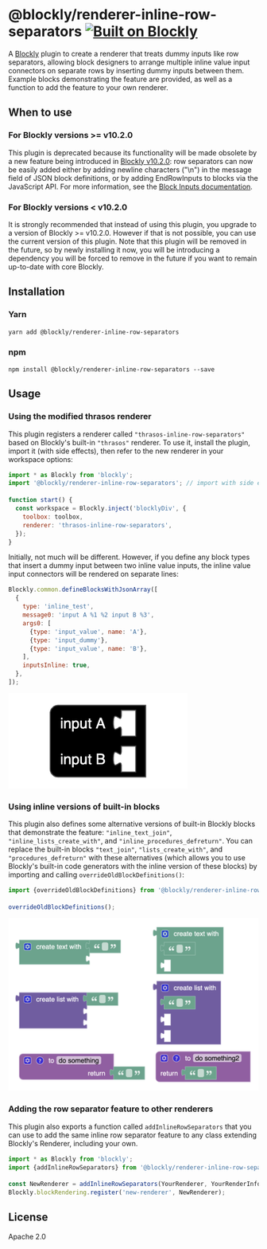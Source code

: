 # @blockly/renderer-inline-row-separators [![Built on Blockly](https://tinyurl.com/built-on-blockly)](https://github.com/google/blockly)

A [Blockly](https://www.npmjs.com/package/blockly) plugin to create a renderer that treats dummy inputs like row separators, allowing block designers to arrange multiple inline value input connectors on separate rows by inserting dummy inputs between them. Example blocks demonstrating the feature are provided, as well as a function to add the feature to your own renderer.

## When to use

### For Blockly versions >= v10.2.0

This plugin is deprecated because its functionality will be made obsolete by a new feature being introduced in [Blockly v10.2.0](https://github.com/google/blockly/releases/tag/blockly-v10.2.0): row separators can now be easily added either by adding newline characters ("\n") in the message field of JSON block definitions, or by adding EndRowInputs to blocks via the JavaScript API. For more information, see the [Block Inputs documentation](https://developers.google.com/blockly/guides/create-custom-blocks/define-blocks#block_inputs).

### For Blockly versions < v10.2.0

It is strongly recommended that instead of using this plugin, you upgrade to a version of Blockly >= v10.2.0. However if that is not possible, you can use the current version of this plugin. Note that this plugin will be removed in the future, so by newly installing it now, you will be introducing a dependency you will be forced to remove in the future if you want to remain up-to-date with core Blockly.

## Installation

### Yarn

```
yarn add @blockly/renderer-inline-row-separators
```

### npm

```
npm install @blockly/renderer-inline-row-separators --save
```

## Usage

### Using the modified thrasos renderer

This plugin registers a renderer called `"thrasos-inline-row-separators"` based on Blockly's built-in `"thrasos"` renderer. To use it, install the plugin, import it (with side effects), then refer to the new renderer in your workspace options:

```js
import * as Blockly from 'blockly';
import '@blockly/renderer-inline-row-separators'; // import with side effects.

function start() {
  const workspace = Blockly.inject('blocklyDiv', {
    toolbox: toolbox,
    renderer: 'thrasos-inline-row-separators',
  });
}
```

Initially, not much will be different. However, if you define any block types that insert a dummy input between two inline value inputs, the inline value input connectors will be rendered on separate lines:

```js
Blockly.common.defineBlocksWithJsonArray([
  {
    type: 'inline_test',
    message0: 'input A %1 %2 input B %3',
    args0: [
      {type: 'input_value', name: 'A'},
      {type: 'input_dummy'},
      {type: 'input_value', name: 'B'},
    ],
    inputsInline: true,
  },
]);
```

![A Blockly block demonstrating inline value input connectors on separate rows.](readme-media/inline_row_example_screenshot.png)

### Using inline versions of built-in blocks

This plugin also defines some alternative versions of built-in Blockly blocks that demonstrate the feature: `"inline_text_join"`, `"inline_lists_create_with"`, and `"inline_procedures_defreturn"`. You can replace the built-in blocks `"text_join"`, `"lists_create_with"`, and `"procedures_defreturn"` with these alternatives (which allows you to use Blockly's built-in code generators with the inline version of these blocks) by importing and calling `overrideOldBlockDefinitions()`:

```js
import {overrideOldBlockDefinitions} from '@blockly/renderer-inline-row-separators';

overrideOldBlockDefinitions();
```

![A Blockly workspace showing blocks with inline value input connectors on separate rows.](readme-media/inline_row_separators_screenshot.png)

### Adding the row separator feature to other renderers

This plugin also exports a function called `addInlineRowSeparators` that you can use to add the same inline row separator feature to any class extending Blockly's Renderer, including your own.

```js
import * as Blockly from 'blockly';
import {addInlineRowSeparators} from '@blockly/renderer-inline-row-separators';

const NewRenderer = addInlineRowSeparators(YourRenderer, YourRenderInfo);
Blockly.blockRendering.register('new-renderer', NewRenderer);
```

## License

Apache 2.0
